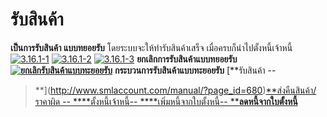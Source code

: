 # รับสินค้า

**เป็นการรับสินค้า แบบทยอยรับ** โดยระบบจะให้ทำรับสินค้าเสร็จ
เมื่อครบก็นำไปตั้งหนี้เจ้าหนี้ [![3.16.1-1](/images/3.16.1-1.jpg)](/images/3.16.1-1.jpg)
[![3.16.1-2](/images/3.16.1-2.jpg)](/images/3.16.1-2.jpg)
[![3.16.1-3](/images/3.16.1-3.jpg)](/images/3.16.1-3.jpg)
**ยกเลิกการรับสินค้าแบบทยอยรับ[![ยกเลิกรับสินค้าแบบทะยอยรับ](/images/ยกเลิกรับสินค้าแบบทะยอยรับ.jpg)](/images/ยกเลิกรับสินค้าแบบทะยอยรับ.jpg)**
**กระบวนการรับสินค้าแบบทะยอยรับ** [**รับสินค้า --
>**](http://www.smlaccount.com/manual/?page_id=680)[**ส่งคืนสินค้า/ราคาผิด --
>**](http://www.smlaccount.com/manual/?page_id=684)[**ตั้งหนี้เจ้าหนี้--
>**](http://www.smlaccount.com/manual/?page_id=688)[**เพิ่มหนี้จากใบตั้งหนี้--
>**](http://www.smlaccount.com/manual/?page_id=692)[**ลดหนี้จากใบตั้งหนี้**](http://www.smlaccount.com/manual/?page_id=696)

